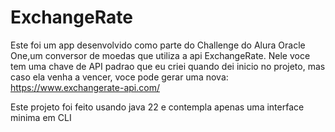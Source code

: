# ExchangeRate
Este foi um app desenvolvido como parte do Challenge do Alura Oracle One,um conversor de moedas que utiliza a api ExchangeRate.
Nele voce tem uma chave de API padrao que eu criei quando dei inicio no projeto, mas caso ela venha a vencer, voce pode gerar uma nova:
https://www.exchangerate-api.com/

Este projeto foi feito usando java 22 e contempla apenas uma interface minima em CLI
